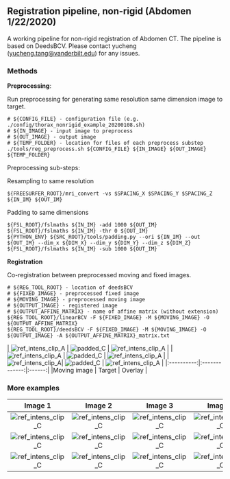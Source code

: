 ## Registration pipeline, non-rigid (Abdomen 1/22/2020)

A working pipeline for non-rigid registration of Abdomen CT. The pipeline is based on DeedsBCV.
Please contact yucheng (yucheng.tang@vanderbilt.edu) for any issues.

### Methods

**Preprocessing**:

Run preprocessing for generating same resolution same dimension image to target.

    # ${CONFIG_FILE} - configuration file (e.g. ./config/thorax_nonrigid_example_20200108.sh)
    # ${IN_IMAGE} - input image to preprocess
    # ${OUT_IMAGE} - output image
    # ${TEMP_FOLDER} - location for files of each preprocess substep  
    ./tools/reg_preprocess.sh ${CONFIG_FILE} ${IN_IMAGE} ${OUT_IMAGE} ${TEMP_FOLDER}
    
Preprocessing sub-steps:

Resampling to same resolution

    ${FREESURFER_ROOT}/mri_convert -vs $SPACING_X $SPACING_Y $SPACING_Z ${IN_IM} ${OUT_IM}
    
Padding to same dimensions

    ${FSL_ROOT}/fslmaths ${IN_IM} -add 1000 ${OUT_IM}
    ${FSL_ROOT}/fslmaths ${IN_IM} -thr 0 ${OUT_IM}
    ${PYTHON_ENV} ${SRC_ROOT}/tools/padding.py --ori ${IN_IM} --out ${OUT_IM} --dim_x ${DIM_X} --dim_y ${DIM_Y} --dim_z ${DIM_Z}
    ${FSL_ROOT}/fslmaths ${IN_IM} -sub 1000 ${OUT_IM}
    
**Registration**

Co-registration between preprocessed moving and fixed images.

    # ${REG_TOOL_ROOT} - location of deedsBCV
    # ${FIXED_IMAGE} - preprocessed fixed image
    # ${MOVING_IMAGE} - preprocessed moving image
    # ${OUTPUT_IMAGE} - registered image
    # ${OUTPUT_AFFINE_MATRIX} - name of affine matrix (without extension)
    ${REG_TOOL_ROOT}/linearBCV -F ${FIXED_IMAGE} -M ${MOVING_IMAGE} -O ${OUTPUT_AFFINE_MATRIX}
    ${REG_TOOL_ROOT}/deedsBCV -F ${FIXED_IMAGE} -M ${MOVING_IMAGE} -O ${OUTPUT_IMAGE} -A ${OUTPUT_AFFINE_MATRIX}_matrix.txt

| ![ref_intens_clip_A](./figs_Ab/moving_demo1.png)  |  ![padded_C](./figs_Ab/target_demo1.png)   | ![ref_intens_clip_A](./figs_Ab/overlay_demo1.png)   |
| ![ref_intens_clip_A](./figs_Ab/moving_demo11.png) |  ![padded_C](./figs_Ab/target_demo11.png)  | ![ref_intens_clip_A](./figs_Ab/overlay_demo11.png)  |
| ![ref_intens_clip_A](./figs_Ab/moving_demo111.png)|  ![padded_C](./figs_Ab/target_demo111.png) | ![ref_intens_clip_A](./figs_Ab/overlay_demo111.png) |
|:----------:|:-------------:|:------:|
|Moving image | Target | Overlay |


### More examples
|Image 1| Image 2 | Image 3 | Image 4 | Image 5 | Reference | 
|:---:|:---:|:---:|:---:|:---:|:---:|
|![ref_intens_clip_C](./figs_Ab/moving_1.png)| ![ref_intens_clip_C](./figs_Ab/moving_2.png) | ![ref_intens_clip_C](./figs_Ab/moving_3.png) | ![ref_intens_clip_C](./figs_Ab/moving_4.png) | ![ref_intens_clip_C](./figs_Ab/moving_5.png) |  ![ref_intens_clip_C](./figs_Ab/target_1.png)  |
|![ref_intens_clip_C](./figs_Ab/moving_11.png)| ![ref_intens_clip_C](./figs_Ab/moving_22.png) | ![ref_intens_clip_C](./figs_Ab/moving_33.png) | ![ref_intens_clip_C](./figs_Ab/moving_44.png) | ![ref_intens_clip_C](./figs_Ab/moving_55.png) | ![ref_intens_clip_C](./figs_Ab/target_11.png) |
|![ref_intens_clip_C](./figs_Ab/moving_111.png)| ![ref_intens_clip_C](./figs_Ab/moving_222.png) | ![ref_intens_clip_C](./figs_Ab/moving_333.png) | ![ref_intens_clip_C](./figs_Ab/moving_444.png) | ![ref_intens_clip_C](./figs_Ab/moving_555.png) | ![ref_intens_clip_C](./figs_Ab/target_111.png) |


